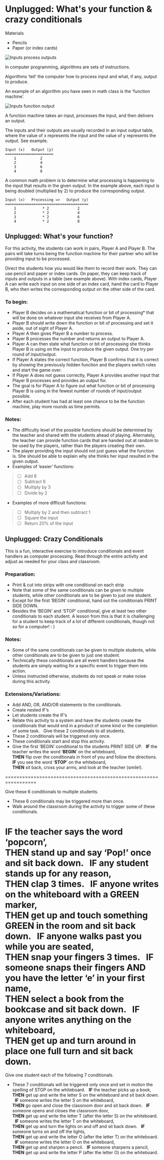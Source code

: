 # Unplugged: What's your function & crazy conditionals

Materials
* Pencils
* Paper (or index cards)

![Inputs process outputs](/static/courses/csintro/algorithms/inputs-process-outputs.png)

In computer programming, algorithms are sets of instructions.

Algorithms ‘tell’ the computer how to process input and what, if any, output to produce.

An example of an algorithm you have seen in math class is the ‘function machine’.

![Inputs function output](/static/courses/csintro/algorithms/input-function-output.png)

A function machine takes an input, processes the input, and then delivers an output.

The inputs and their outputs are usually recorded in an input output table, where the value of x represents the input and the value of y represents the output. See example.

```
Input (x)	Output (y)
======================
    1           2
    2           4
    3           6
    4           8
```

A common math problem is to determine what processing is happening to the input that results in the given output. In the example above, each input is being doubled (multiplied by 2) to produce the corresponding output.

```
Input (x)	Processing =>	Output (y)
======================================
    1            * 2             2
    2            * 2             4
    3            * 2             6
    4            * 2             8
```

## Unplugged: What's your function?
For this activity, the students can work in pairs, Player A and Player B. The pairs will take turns being the function machine for their partner who will be providing input to be processed.

Direct the students how you would like them to record their work. 
They can use pencil and paper or index cards.
On paper, they can keep track of inputs and outputs in a table (see example above).
With index cards, Player A can write each input on one side of an index card, hand the card to Player B, who then writes the corresponding output on the other side of the card.

### To begin:
* Player B decides on a mathematical function or bit of processing* that will be done on whatever input she receives from Player A. 
* Player B should write down the function or bit of processing and set it aside, out of sight of Player A.
* Player A then gives Player B a number to process.
* Player B processes the number and returns an output to Player A.
* Player A can then state what function or bit of processing she thinks Player B is using on the input to produce the given output. One try per round of input/output.
* If Player A states the correct function, Player B confirms that it is correct by showing the previously hidden function and the players switch roles and start the game over.
* If Player A does not guess correctly, Player A provides another input that Player B processes and provides an output for.
* The goal is for Player A to figure out what function or bit of processing Player B is using in the fewest number of rounds of input/output possible.
* After each student has had at least one chance to be the function machine, play more rounds as time permits.

### Notes: 
* The difficulty level of the possible functions should be determined by the teacher and shared with the students ahead of playing. Alternately, the teacher can provide function cards that are handed out at random to be used by the players, rather than the players creating their own.
* The player providing the input should not just guess what the function is. She should be able to explain why she thinks her input resulted in the given output.
* Examples of ‘easier’ functions: 
> * [ ] Add 8
> * [ ] Subtract 6
> * [ ] Multiply by 3
> * [ ] Divide by 2
* Examples of more difficult functions:
> * [ ] Multiply by 2 and then subtract 1
> * [ ] Square the input
> * [ ] Return 20% of the input

## Unplugged: Crazy Conditionals
This is a fun, interactive exercise to introduce conditionals and event handlers as computer processing.  Read through the entire activity and adjust as needed for your class and classroom.
 
### Preparation: 
* Print & cut into strips with one conditional on each strip
* Note that some of the same conditionals can be given to multiple students, while other conditionals are to be given to just one student.
* Except for the first ‘BEGIN’ conditional, hand out the conditionals PRINT SIDE DOWN. 
* Besides the ‘BEGIN’ and ‘STOP’ conditional, give at least two other conditionals to each student. A lesson from this is that it is challenging for a student to keep track of a lot of different conditionals, though not so for a computer! : )
 
### Notes: 
* Some of the same conditionals can be given to multiple students, while other conditionals are to be given to just one student.
* Technically these conditionals are all event handlers because the students are simply waiting for a specific event to trigger them into action.
* Unless instructed otherwise, students do not speak or make noise during this activity.

### Extensions/Variations: 
* Add AND, OR, AND/OR statements to the conditionals.
* Create nested IF’s
* Let students create the IF’s
* Relate this activity to a system and have the students create the conditionals that would end in a product of some kind or the completion of some task.
 
Give these 2 conditionals to all students. 
* These 2 conditionals will be triggered only once. 
* These conditionals start and stop this activity.
* Give the first ‘BEGIN’ conditional to the students PRINT SIDE UP.
 
**IF** the teacher writes the word ‘**BEGIN**’ on the whiteboard,<br/>
**THEN** flip over the conditionals in front of you and follow the directions.
 
**IF** you see the word ‘**STOP**’ on the whiteboard,<br/>
**THEN** sit back, cross your arms, and look at the teacher (smile!).

=================================================================

Give these 6 conditionals to multiple students.
* These 6 conditionals may be triggered more than once.
* Walk around the classroom during the activity to trigger some of these conditionals.

**IF** the teacher says the word ‘popcorn’,<br>
**THEN** stand up and say ‘Pop!’ once and sit back down.
 
**IF** any student stands up for any reason,<br>
**THEN** clap 3 times.
 
**IF** anyone writes on the whiteboard with a GREEN marker,<br>
**THEN** get up and touch something GREEN in the room and sit back down.
 
**IF** anyone walks past you while you are seated,<br>
**THEN** snap your fingers 3 times.
 
**IF** someone snaps their fingers **AND** you have the letter ‘e’ in your first name,<br>
**THEN** select a book from the bookcase and sit back down.
 
**IF** anyone writes anything on the whiteboard,<br>
**THEN** get up and turn around in place one full turn and sit back down.
 
=================================================================

Give one student each of the following 7 conditionals. 
* These 7 conditionals will be triggered only once and set in motion the spelling of STOP on the whiteboard.
 
**IF** the teacher picks up a book,<br/>
**THEN** get up and write the letter S on the whiteboard and sit back down.
 
**IF** someone writes the letter S on the whiteboard,<br/>
**THEN** go open and close the classroom door and sit back down.
 
**IF** someone opens and closes the classroom door,<br/>
**THEN** get up and write the letter T (after the letter S) on the whiteboard.
 
**IF** someone writes the letter T on the whiteboard,<br/>
**THEN** get up and turn the lights on and off and sit back down.
 
**IF** someone turns on and off the lights,<br/>
**THEN** get up and write the letter O (after the letter T) on the whiteboard.
 
**IF** someone writes the letter O on the whiteboard,<br/>
**THEN** get up and sharpen a pencil.
 
**IF** someone sharpens a pencil,<br/>
**THEN** get up and write the letter P (after the letter O) on the whiteboard.

